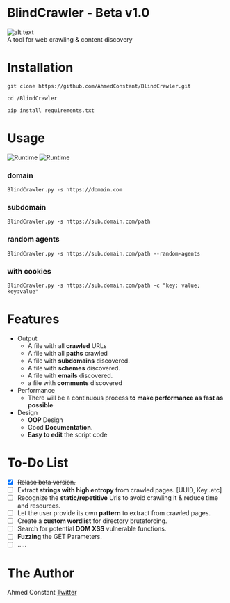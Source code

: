 # BlindCrawler - Beta v1.0
![alt text](https://github.com/AhmedConstant/Images/blob/master/blindcrawler-logo-github.png "BlindCrawler")<br/>
A tool for web crawling &amp; content discovery
# Installation
`git clone https://github.com/AhmedConstant/BlindCrawler.git`<br/>

`cd /BlindCrawler`<br/>

`pip install requirements.txt`<br/>

# Usage
![Runtime](https://github.com/AhmedConstant/Images/blob/master/blindcrawler-github.png)
![Runtime](https://github.com/AhmedConstant/Images/blob/master/Snap%202020-09-22%20at%2014.54.34.png)
### domain
`BlindCrawler.py -s https://domain.com`<br/>
### subdomain
`BlindCrawler.py -s https://sub.domain.com/path`<br/>
### random agents
`BlindCrawler.py -s https://sub.domain.com/path --random-agents`<br/>
### with cookies
`BlindCrawler.py -s https://sub.domain.com/path -c "key: value; key:value"`<br/>
# Features
* Output
  * A file with all **crawled** URLs
  * A file with all **paths** crawled
  * A file with **subdomains** discovered.
  * A file with **schemes** discovered.
  * A file with **emails** discovered.
  * a file with **comments** discovered
* Performance
  * There will be a continuous process **to make performance as fast as possible** 
* Design
  * **OOP** Design
  * Good **Documentation**.
  * **Easy to edit** the script code
# To-Do List
- [x] ~~Relase beta version.~~
- [ ] Extract **strings with high entropy** from crawled pages. [UUID, Key..etc]
- [ ] Recognize the **static/repetitive** Urls to avoid crawling it & reduce time and resources.
- [ ] Let the user provide its own **pattern** to extract from crawled pages.
- [ ] Create a **custom wordlist** for directory bruteforcing.
- [ ] Search for potential **DOM XSS** vulnerable functions.
- [ ] **Fuzzing** the GET Parameters.
- [ ] .....
# The Author
Ahmed Constant
[Twitter](https://twitter.com/a_Constant_)
